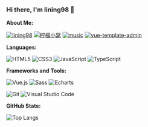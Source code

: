 ### Hi there, I'm lining98 👋

**About Me:**

[![lining98](https://img.shields.io/badge/lining98-4285F4?logo=GoogleHome&logoColor=fff)]([http://](http://111.229.203.202/))
[![柠檬小窝](https://img.shields.io/badge/柠檬小窝-4ABF8A?logo=Bloglovin&logoColor=fff)](https://lining98.github.io/docs/)
[![music](https://img.shields.io/badge/云音乐-39c6ad?logo=AppleMusic&logoColor=fff)](http://111.229.203.202/music)
[![vue-template-admin](https://img.shields.io/badge/vue3templateadmin-00485B?logoColor=fff)](http://111.229.203.202/vue3-template-admin/)<br />

<!-- 
[![GitHub Stars](https://img.shields.io/github/stars/lining98?color=2da44e&label=GitHub%20Stars&logo=Github)](https://github.com/lining98)
[![visitors](https://visitor-badge.laobi.icu/badge?page_id=lining98.lining98)](https://github.com/lining98)
-->

**Languages:**

![HTML5](https://img.shields.io/badge/HTML5-E34F26?logo=HTML5&logoColor=fff)
![CSS3](https://img.shields.io/badge/CSS3-1572B6?logo=CSS3&logoColor=fff)
![JavaScript](https://img.shields.io/badge/JavaScript-F7DF1E?logo=JavaScript&logoColor=333)
![TypeScript](https://img.shields.io/badge/TypeScript-3178C6?logo=TypeScript&logoColor=fff)

**Frameworks and Tools:**

![Vue.js](https://img.shields.io/badge/Vue.js-4FC08D?logo=Vue.js&logoColor=fff)
![Sass](https://img.shields.io/badge/Sass-CC6699?logo=Sass&logoColor=fff)
![Echarts](https://img.shields.io/badge/Echarts-f72c5b?logo=Echarts&logoColor=fff)

![Git](https://img.shields.io/badge/Git-F05032?logo=Git&logoColor=fff)
![Visual Studio Code](https://img.shields.io/badge/VS%20CODE-007ACC?logo=VisualStudioCode&logoColor=fff)

**GitHub Stats:**

<!-- ![lining's github stats](https://github-readme-stats.vercel.app/api?username=lining98&show_icons=true&hide_title=true&count_private=true)-->
![Top Langs](https://github-readme-stats.vercel.app/api/top-langs/?username=lining98&layout=compact)
